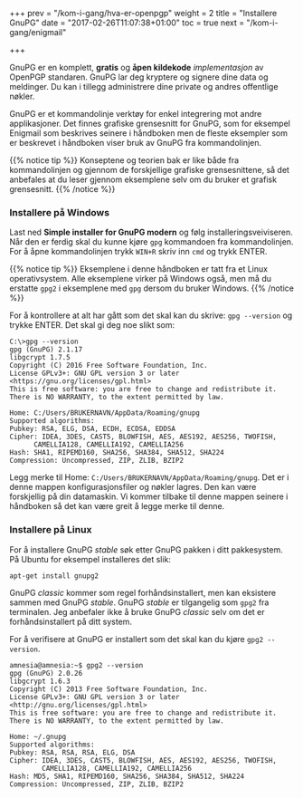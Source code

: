 +++
prev = "/kom-i-gang/hva-er-openpgp"
weight = 2
title = "Installere GnuPG"
date = "2017-02-26T11:07:38+01:00"
toc = true
next = "/kom-i-gang/enigmail"

+++

GnuPG er en komplett, **gratis** og **åpen kildekode** *implementasjon* av
OpenPGP standaren. GnuPG lar deg kryptere og signere dine data og meldinger.
Du kan i tillegg administrere dine private og andres offentlige nøkler.

GnuPG er et kommandolinje verktøy for enkel integrering mot andre applikasjoner.
Det finnes grafiske grensesnitt for GnuPG, som for eksempel Enigmail som beskrives
seinere i håndboken men de fleste eksempler som er beskrevet i håndboken viser
bruk av GnuPG fra kommandolinjen.

{{% notice tip %}}
Konseptene og teorien bak er like både fra kommandolinjen og gjennom de forskjellige grafiske grensesnittene,
så det anbefales at du leser gjennom eksemplene selv om du bruker et grafisk grensesnitt.
{{% /notice %}}

### Installere på Windows
Last ned **Simple installer for GnuPG modern** og følg installeringsveiviseren.
Når den er ferdig skal du kunne kjøre `gpg` kommandoen fra kommandolinjen.
For å åpne kommandolinjen trykk `WIN+R` skriv inn `cmd` og trykk ENTER.

{{% notice tip %}}
Eksemplene i denne håndboken er tatt fra et Linux operativsystem.
Alle eksemplene virker på Windows også, men må du erstatte `gpg2` i eksemplene
med `gpg` dersom du bruker Windows.
{{% /notice %}}

For å kontrollere at alt har gått som det skal kan du skrive: `gpg --version`
og trykke ENTER.
Det skal gi deg noe slikt som:

    C:\>gpg --version
    gpg (GnuPG) 2.1.17
    libgcrypt 1.7.5
    Copyright (C) 2016 Free Software Foundation, Inc.
    License GPLv3+: GNU GPL version 3 or later <https://gnu.org/licenses/gpl.html>
    This is free software: you are free to change and redistribute it.
    There is NO WARRANTY, to the extent permitted by law.

    Home: C:/Users/BRUKERNAVN/AppData/Roaming/gnupg
    Supported algorithms:
    Pubkey: RSA, ELG, DSA, ECDH, ECDSA, EDDSA
    Cipher: IDEA, 3DES, CAST5, BLOWFISH, AES, AES192, AES256, TWOFISH,
          CAMELLIA128, CAMELLIA192, CAMELLIA256
    Hash: SHA1, RIPEMD160, SHA256, SHA384, SHA512, SHA224
    Compression: Uncompressed, ZIP, ZLIB, BZIP2

Legg merke til Home: `C:/Users/BRUKERNAVN/AppData/Roaming/gnupg`. Det er i
denne mappen konfigurasjonsfiler og nøkler lagres. Den kan være forskjellig
på din datamaskin. Vi kommer tilbake til denne mappen seinere i håndboken så det
kan være greit å legge merke til denne.

### Installere på Linux
For å installere GnuPG *stable* søk etter GnuPG pakken i ditt pakkesystem.
På Ubuntu for eksempel installeres det slik:

    apt-get install gnupg2

GnuPG *classic* kommer som regel forhåndsinstallert, men kan eksistere sammen
med GnuPG *stable*. GnuPG *stable* er tilgangelig som `gpg2` fra terminalen.
Jeg anbefaler ikke å bruke GnuPG *classic* selv om det er forhåndsinstallert på
ditt system.

For å verifisere at GnuPG er installert som det skal kan du kjøre `gpg2 --version`.

    amnesia@amnesia:~$ gpg2 --version
    gpg (GnuPG) 2.0.26
    libgcrypt 1.6.3
    Copyright (C) 2013 Free Software Foundation, Inc.
    License GPLv3+: GNU GPL version 3 or later <http://gnu.org/licenses/gpl.html>
    This is free software: you are free to change and redistribute it.
    There is NO WARRANTY, to the extent permitted by law.

    Home: ~/.gnupg
    Supported algorithms:
    Pubkey: RSA, RSA, RSA, ELG, DSA
    Cipher: IDEA, 3DES, CAST5, BLOWFISH, AES, AES192, AES256, TWOFISH,
            CAMELLIA128, CAMELLIA192, CAMELLIA256
    Hash: MD5, SHA1, RIPEMD160, SHA256, SHA384, SHA512, SHA224
    Compression: Uncompressed, ZIP, ZLIB, BZIP2
